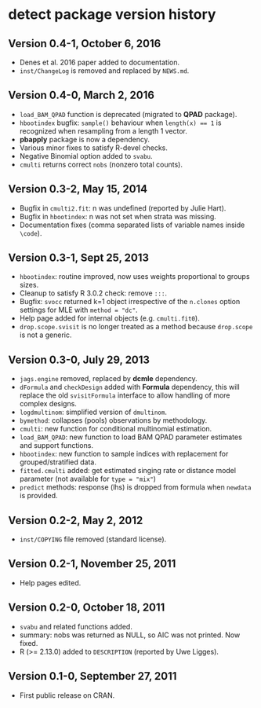 # detect package version history

## Version 0.4-1, October 6, 2016

* Denes et al. 2016 paper added to documentation.
* `inst/ChangeLog` is removed and replaced by `NEWS.md`.

## Version 0.4-0, March 2, 2016

* `load_BAM_QPAD` function is deprecated (migrated to **QPAD** package).
* `hbootindex` bugfix: `sample()` behaviour when
  `length(x) == 1` is recognized when resampling from a length 1 vector.
* **pbapply** package is now a dependency.
* Various minor fixes to satisfy R-devel checks.
* Negative Binomial option added to `svabu`.
* `cmulti` returns correct `nobs` (nonzero total counts).

## Version 0.3-2, May 15, 2014

* Bugfix in `cmulti2.fit`: n was undefined (reported by Julie Hart).
* Bugfix in `hbootindex`: n was not set when strata was missing.
* Documentation fixes (comma separated lists of variable names inside `\code`).

## Version 0.3-1, Sept 25, 2013

* `hbootindex`: routine improved, now uses weights proportional to groups sizes.
* Cleanup to satisfy R 3.0.2 check: remove `:::`.
* Bugfix: `svocc` returned k=1 object irrespective of the `n.clones`
  option settings for MLE with `method = "dc"`.
* Help page added for internal objects (e.g. `cmulti.fit0`).
* `drop.scope.svisit` is no longer treated as a method because
  `drop.scope` is not a generic.

## Version 0.3-0, July 29, 2013

* `jags.engine` removed, replaced by **dcmle** dependency.
* `dFormula` and `checkDesign` added with **Formula** dependency,
  this will replace the old `svisitFormula` interface
  to allow handling of more complex designs.
* `logdmultinom`: simplified version of `dmultinom`.
* `bymethod`: collapses (pools) observations by methodology.
* `cmulti`: new function for conditional multinomial estimation.
* `load_BAM_QPAD`: new function to load BAM QPAD parameter
  estimates and support functions.
* `hbootindex`: new function to sample indices with replacement
  for grouped/stratified data.
* `fitted.cmulti` added: get estimated singing rate or distance model
  parameter (not available for `type = "mix"`)
* `predict` methods: response (lhs) is dropped from formula
  when `newdata` is provided.

## Version 0.2-2, May 2, 2012

* `inst/COPYING` file removed (standard license).

## Version 0.2-1, November 25, 2011

* Help pages edited.

## Version 0.2-0, October 18, 2011

* `svabu` and related functions added.
* summary: nobs was returned as NULL, so AIC was not printed. Now fixed.
* R (>= 2.13.0) added to `DESCRIPTION` (reported by Uwe Ligges).

## Version 0.1-0, September 27, 2011

* First public release on CRAN.
